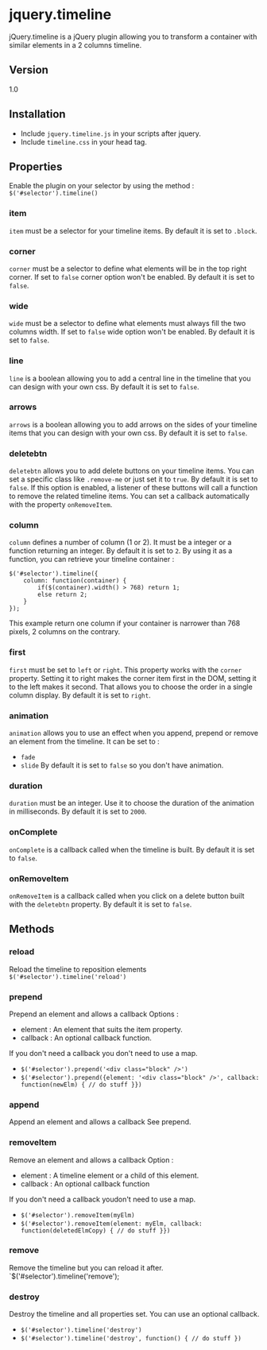 jquery.timeline
===============

jQuery.timeline is a jQuery plugin allowing you to transform a container with similar elements in a 2 columns timeline.

## Version
1.0

## Installation
* Include `jquery.timeline.js` in your scripts after jquery.
* Include `timeline.css` in your head tag.

## Properties
Enable the plugin on your selector by using the method :
`$('#selector').timeline()`


### item
`item` must be a selector for your timeline items. By default it is set to `.block`.

### corner
`corner` must be a selector to define what elements will be in the top right corner. If set to `false` corner option won't be enabled. By default it is set to `false`.

### wide
`wide` must be a selector to define what elements must always fill the two columns width. If set to `false` wide option won't be enabled. By default it is set to `false`.

### line
`line` is a boolean allowing you to add a central line in the timeline that you can design with your own css. By default it is set to `false`.

### arrows
`arrows` is a boolean allowing you to add arrows on the sides of your timeline items that you can design with your own css. By default it is set to `false`.

### deletebtn
`deletebtn` allows you to add delete buttons on your timeline items. You can set a specific class like `.remove-me` or just set it to `true`. By default it is set to `false`.
If this option is enabled, a listener of these buttons will call a function to remove the related timeline items. You can set a callback automatically with the property `onRemoveItem`.

### column
`column` defines a number of column (1 or 2). It must be a integer or a function returning an integer. By default it is set to `2`.
By using it as a function, you can retrieve your timeline container :

	$('#selector').timeline({
		column: function(container) {
			if($(container).width() > 768) return 1;
			else return 2;
		}
	});

This example return one column if your container is narrower than 768 pixels, 2 columns on the contrary.

### first
`first` must be set to `left` or `right`. This property works with the `corner` property. Setting it to right makes the corner item first in the DOM, setting it to the left makes it second.
That allows you to choose the order in a single column display. By default it is set to `right`.

### animation
`animation` allows you to use an effect when you append, prepend or remove an element from the timeline. It can be set to :
* `fade`
* `slide`
By default it is set to `false` so you don't have animation.

### duration
`duration` must be an integer. Use it to choose the duration of the animation in milliseconds. By default it is set to `2000`.

### onComplete
`onComplete` is a callback called when the timeline is built. By default it is set to `false`.

### onRemoveItem
`onRemoveItem` is a callback called when you click on a delete button built with the `deletebtn` property. By default it is set to `false`.

## Methods

### reload
Reload the timeline to reposition elements
`$('#selector').timeline('reload')`

### prepend
Prepend an element and allows a callback
Options :
* element : An element that suits the item property.
* callback : An optional callback function.

If you don't need a callback you don't need to use a map.
* `$('#selector').prepend('<div class="block" />')`
* `$('#selector').prepend({element: '<div class="block" />', callback: function(newElm) { // do stuff }})`

### append
Append an element and allows a callback
See prepend.

### removeItem
Remove an element and allows a callback
Option :
* element : A timeline element or a child of this element.
* callback : An optional callback function

If you don't need a callback youdon't need to use a map.
* `$('#selector').removeItem(myElm)`
* `$('#selector').removeItem(element: myElm, callback: function(deletedElmCopy) { // do stuff }})`

### remove
Remove the timeline but you can reload it after.
`$('#selector').timeline('remove');

### destroy
Destroy the timeline and all properties set.
You can use an optional callback.
* `$('#selector').timeline('destroy')`
* `$('#selector').timeline('destroy', function() { // do stuff })`